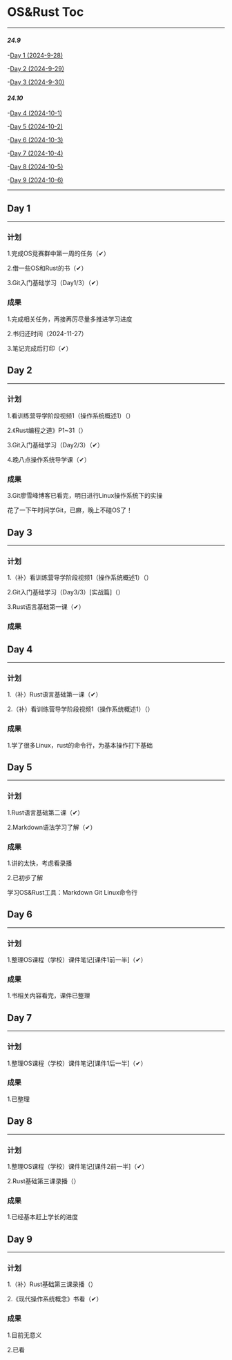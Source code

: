 # OS&Rust Toc

---

#### *24.9*
-[Day 1 (2024-9-28)](#day-1)

-[Day 2 (2024-9-29)](#day-2)

-[Day 3 (2024-9-30)](#day-3)

#### *24.10*
-[Day 4 (2024-10-1)](#day-4)

-[Day 5 (2024-10-2)](#day-5)

-[Day 6 (2024-10-3)](#day-6)

-[Day 7 (2024-10-4)](#day-7)

-[Day 8 (2024-10-5)](#day-8)

-[Day 9 (2024-10-6)](#day-9)

---

## Day 1

---

### 计划
1.完成OS竞赛群中第一周的任务（✔）

2.借一些OS和Rust的书（✔）

3.Git入门基础学习（Day1/3）（✔）

### 成果
1.完成相关任务，再接再厉尽量多推进学习进度

2.书归还时间（2024-11-27）

3.笔记完成后打印（✔）

## Day 2

---

### 计划
1.看训练营导学阶段视频1（操作系统概述1）（）

2.《Rust编程之道》P1~31（）

3.Git入门基础学习（Day2/3）（✔）

4.晚八点操作系统导学课（✔）

### 成果
3.Git廖雪峰博客已看完，明日进行Linux操作系统下的实操

花了一下午时间学Git，已麻，晚上不碰OS了！

## Day 3

---

### 计划
1.（补）看训练营导学阶段视频1（操作系统概述1）（）

2.Git入门基础学习（Day3/3）[实战篇]（）

3.Rust语言基础第一课（✔）

### 成果


##  Day 4

---

### 计划
1.（补）Rust语言基础第一课（✔）

2.（补）看训练营导学阶段视频1（操作系统概述1）（）

### 成果
1.学了很多Linux，rust的命令行，为基本操作打下基础

## Day 5

---

### 计划
1.Rust语言基础第二课（✔）

2.Markdown语法学习了解（✔）

### 成果
1.讲的太快，考虑看录播

2.已初步了解

  学习OS&Rust工具：Markdown  Git  Linux命令行

## Day 6

---

### 计划
1.整理OS课程（学校）课件笔记[课件1前一半]（✔）

### 成果
1.书相关内容看完，课件已整理

## Day 7

---

### 计划
1.整理OS课程（学校）课件笔记[课件1后一半]（✔）

### 成果
1.已整理

## Day 8

---

### 计划
1.整理OS课程（学校）课件笔记[课件2前一半]（✔）

2.Rust基础第三课录播（）
### 成果
1.已经基本赶上学长的进度

## Day 9

---

### 计划
1.（补）Rust基础第三课录播（）

2.《现代操作系统概念》书看（✔）
### 成果
1.目前无意义

2.已看
